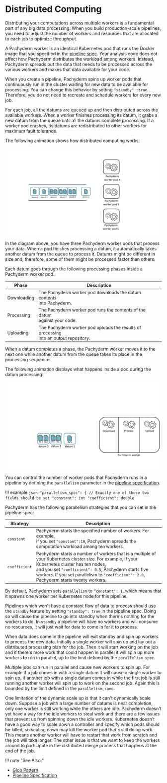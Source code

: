 # Distributed Computing

Distributing your computations across multiple workers
is a fundamental part of any big data processing.
When you build production-scale pipelines, you need
to adjust the number of workers and resources that are
allocated to each job to optimize throughput.

A Pachyderm worker is an identical Kubernetes pod that runs
the Docker image that you specified in the
[pipeline spec](../../../reference/pipeline_spec/). Your analysis code
does not affect how Pachyderm distributes the workload among workers.
Instead, Pachyderm spreads out the data that needs to be processed
across the various workers and makes that data available for your code.

When you create a pipeline, Pachyderm spins up worker pods that
continuously run in the cluster waiting for new data to be available
for processing. You can change this behavior by setting `"standby" :true`.
Therefore, you do not need to recreate and
schedule workers for every new job.

For each job, all the datums are queued up and then distributed
across the available workers. When a worker finishes processing
its datum, it grabs a new datum from the queue until all the datums
complete processing. If a worker pod crashes, its datums are
redistributed to other workers for maximum fault tolerance.

The following animation shows how distributed computing works:

![Distributed computing basics](../../assets/images/distributed_computing101.gif)

In the diagram above, you have three Pachyderm worker pods that
process your data. When a pod finishes processing a datum,
it automatically takes another datum from the queue to process it.
Datums might be different in size and, therefore, some of them might be
processed faster than others.

Each datum goes through the following processing phases inside a Pachyderm
worker pod:

| Phase       | Description |
| ----------- | ----------- |
| Downloading | The Pachyderm worker pod downloads the datum contents <br>into Pachyderm. |
| Processing  | The Pachyderm worker pod runs the contents of the datum <br>against your code. |
| Uploading   | The Pachyderm worker pod uploads the results of processing <br>into an output repository. |

When a datum completes a phase, the Pachyderm worker moves it to the next
one while another datum from the queue takes its place in the
processing sequence.

The following animation displays what happens inside a pod during
the datum processing:

![Distributed processing internals](../../assets/images/distributed_computing102.gif)

<!--TBA: the chunk_size property explanation article. Probably in a separate
How-to, but need to add a link to it here-->

You can control the number of worker pods that Pachyderm runs in a
pipeline by defining the `parallelism` parameter in the
[pipeline specification](../../../reference/pipeline_spec/).

!!! example
    ```json
    "parallelism_spec": {
       // Exactly one of these two fields should be set
       "constant": int
       "coefficient": double
    ```

Pachyderm has the following parallelism strategies that you
can set in the pipeline spec:

| Strategy       | Description        |
| -------------- | ------------------ |
| `constant`     | Pachyderm starts the specified number of workers. For example, <br> if you set `"constant":10`, Pachyderm spreads the computation workload among ten workers. |
| `coefficient`  | Pachyderm starts a number of workers that is a multiple of <br> your Kubernetes cluster size. For example, if your Kubernetes cluster has ten nodes, <br> and you set `"coefficient": 0.5`, Pachyderm starts five workers. If you set parallelism to `"coefficient": 2.0`, Pachyderm starts twenty workers. |

By default, Pachyderm sets `parallelism` to `“constant": 1`, which means
that it spawns one worker per Kubernetes node for this pipeline.

Pipelines which won't have a constant flow of data to process should use the `standby` feature by setting `"standby": true` in the pipeline spec. Doing so will cause the pipeline to go into standby when there's nothing for the workers to do. In `standby` a pipeline will have no workers and will consume no resources, it will just wait for data to come in for it to process.

When data does come in the pipeline will exit standby and spin up workers to process the new data. Initially a single worker will spin up and lay out a distributed processing plan for the job. Then it will start working on the job and if there's more work that could happen in parallel it will spin up more workers to run in parallel, up to the limit defined by the `parallelism_spec`.

Multiple jobs can run in parallel and cause new workers to spin up. For example if a job comes in with a single datum it will cause a single worker to spin up, if another job with a single datum comes in while the first job is still running another worker will spin up to work on the second job. Again this is bounded by the limit defined in the `parallelism_spec`.

One limitation of the dynamic scale up is that it can't dynamically scale down. Suppose a job with a large number of datums is near completion, only one worker is still working while the others are idle. Pachyderm doesn't yet have a way for the idle workers to steal work and there are a few issues that prevent us from spinning down the idle workers. Kubernetes doesn't have a good way to scale down a controller and specify which pods should be killed, so scaling down may kill the worker pod that's still doing work. This means another worker will have to restart that work from scratch and the job will take longer. The other issue is that we want to keep the workers around to participate in the distributed merge process that happens at the end of the job.


!!! note "See Also:"

* [Glob Pattern](../../pipeline-concepts/datum/glob-pattern/)
* [Pipeline Specification](../../../reference/pipeline_spec/)
